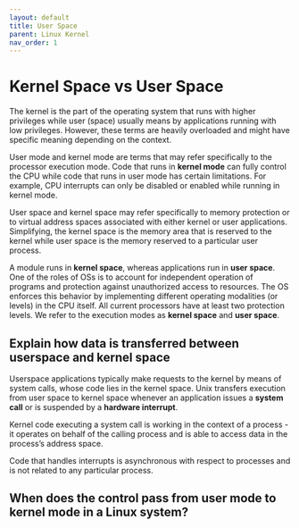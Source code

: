 ```yaml
---
layout: default
title: User Space
parent: Linux Kernel
nav_order: 1
---
```


# Kernel Space vs User Space

The kernel is the part of the operating system that runs with higher privileges while user (space) usually means by applications running with low privileges. However, these terms are heavily overloaded and might have specific meaning depending on the context.

User mode and kernel mode are terms that may refer specifically to the processor execution mode. Code that runs in **kernel mode** can fully control the CPU while code that runs in user mode has certain limitations. For example, CPU interrupts can only be disabled or enabled while running in kernel mode.

User space and kernel space may refer specifically to memory protection or to virtual address spaces associated with either kernel or user applications. Simplifying, the kernel space is the memory area that is reserved to the kernel while user space is the memory reserved to a particular user process. 

A module runs in **kernel space**, whereas applications run in **user space**. One of the roles of OSs is to account for independent operation of programs and protection against unauthorized access to resources. The OS enforces this behavior by implementing different operating modalities (or levels) in the CPU itself. All current processors have at least two protection levels. We refer to the execution modes as **kernel space** and **user space**.

## Explain how data is transferred between userspace and kernel space

Userspace applications typically make requests to the kernel by means of system calls, whose code lies in the kernel space. Unix transfers execution from user space to kernel space whenever an application issues a **system call** or is suspended by a **hardware interrupt**.

Kernel code executing a system call is working in the context of a process - it operates on behalf of the calling process and is able to access data in the process’s address space.

Code that handles interrupts is asynchronous with respect to processes and is not related to any particular process.

## When does the control pass from user mode to kernel mode in a Linux system?
